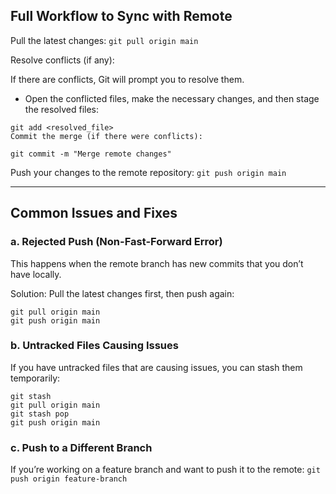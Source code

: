 ## **Full Workflow to Sync with Remote**
Pull the latest changes:
```git pull origin main```

Resolve conflicts (if any):

If there are conflicts, Git will prompt you to resolve them.

- Open the conflicted files, make the necessary changes, and then stage the resolved files:
```
git add <resolved_file>
Commit the merge (if there were conflicts):
```

```git commit -m "Merge remote changes"```


Push your changes to the remote repository:
```git push origin main```


----

## **Common Issues and Fixes**
### a. Rejected Push (Non-Fast-Forward Error)
This happens when the remote branch has new commits that you don’t have locally.

Solution: Pull the latest changes first, then push again:
```
git pull origin main
git push origin main
```

### b. Untracked Files Causing Issues
If you have untracked files that are causing issues, you can stash them temporarily:
```
git stash
git pull origin main
git stash pop
git push origin main
```

### c. Push to a Different Branch
If you’re working on a feature branch and want to push it to the remote:
```git push origin feature-branch```
